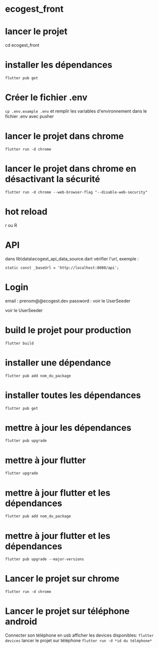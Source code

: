 # ecogest_front

# lancer le projet
cd ecogest_front

# installer les dépendances

`flutter pub get`

# Créer le fichier .env 

`cp .env.example .env`
et remplir les variables d'environnement dans le fichier .env avec pusher

# lancer le projet dans chrome 

`flutter run -d chrome`

# lancer le projet dans chrome en désactivant la sécurité

`flutter run -d chrome --web-browser-flag "--disable-web-security"`

# hot reload

r ou R

# API

dans lib\data\ecogest_api_data_source.dart vérifier l'url, exemple :

 `static const _baseUrl = 'http://localhost:8080/api';`

# Login


email : prenom@@ecogest.dev
password : voir le UserSeeder

 voir le UserSeeder

# build le projet pour production

`flutter build`

# installer une dépendance

`flutter pub add nom_du_package`

# installer toutes les dépendances
`flutter pub get`

# mettre à jour les dépendances
`flutter pub upgrade`

# mettre à jour flutter
`flutter upgrade`

# mettre à jour flutter et les dépendances

`flutter pub add nom_du_package`

# mettre à jour flutter et les dépendances

`flutter pub upgrade --major-versions`

# Lancer le projet sur chrome

`flutter run -d chrome`

# Lancer le projet sur téléphone android
Connecter son téléphone en usb
afficher les devices disponibles:
`flutter devices` 
lancer le projet sur téléphone
`flutter run -d *id du téléphone*`